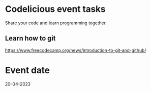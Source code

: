 # Codelicious event tasks 
 
Share your code and learn programming together.

## Learn how to git
https://www.freecodecamp.org/news/introduction-to-git-and-github/

# Event date
20-04-2023